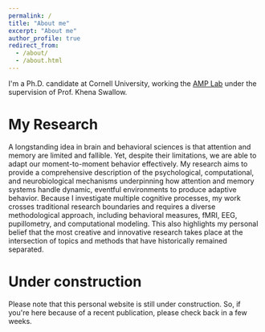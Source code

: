 ```yaml
---
permalink: /
title: "About me"
excerpt: "About me"
author_profile: true
redirect_from: 
  - /about/
  - /about.html
---
```


I'm a Ph.D. candidate at Cornell University, working the [AMP Lab](https://amp-lab.psych.cornell.edu) under the supervision of Prof. Khena Swallow.


My Research
============
A longstanding idea in brain and behavioral sciences is that attention and memory are limited and fallible. Yet, despite their limitations, we are able to adapt our moment-to-moment behavior effectively. My research aims to provide a comprehensive description of the psychological, computational, and neurobiological mechanisms underpinning how attention and memory systems handle dynamic, eventful environments to produce adaptive behavior. Because I investigate multiple
cognitive processes, my work crosses traditional research boundaries and requires a diverse methodological approach, including behavioral measures, fMRI, EEG, pupillometry, and computational modeling. This also highlights my personal belief that the most creative and innovative research takes place at the intersection of topics and methods that have historically remained separated.


Under construction
============
Please note that this personal website is still under construction. So, if you're here because of a recent publication, please check back in a few weeks.
